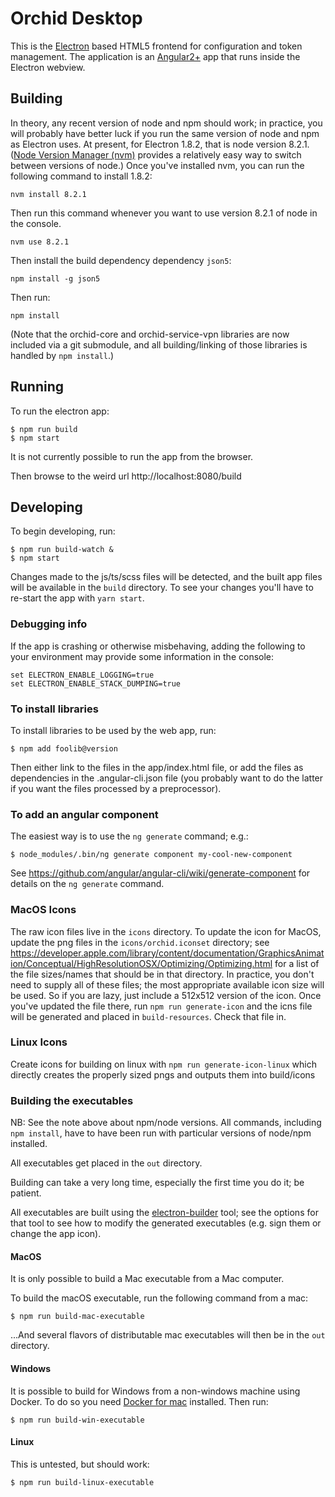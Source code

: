 # Orchid Desktop

This is the [Electron](https://electron.atom.io/) based HTML5 frontend for configuration and token management. The application is an [Angular2+](https://angular.io/) app that runs inside the Electron webview.

## Building

In theory, any recent version of node and npm should work; in practice, you will probably have better luck if you run the same version of node and npm as Electron uses. At present, for Electron 1.8.2, that is node version 8.2.1. ([Node Version Manager (nvm)](https://github.com/creationix/nvm) provides a relatively easy way to switch between versions of node.) Once you've installed nvm, you can run the following command to install 1.8.2:

    nvm install 8.2.1

Then run this command whenever you want to use version 8.2.1 of node in the console.

    nvm use 8.2.1

Then install the build dependency dependency `json5`:

    npm install -g json5

Then run:

    npm install

(Note that the orchid-core and orchid-service-vpn libraries are now included via a git submodule, and all building/linking of those libraries is handled by `npm install`.)

## Running

To run the electron app:

    $ npm run build
    $ npm start

It is not currently possible to run the app from the browser.

Then browse to the weird url http://localhost:8080/build

## Developing

To begin developing, run:

    $ npm run build-watch &
    $ npm start

Changes made to the js/ts/scss files will be detected, and the built app files will be available in the `build` directory. To see your changes you'll have to re-start the app with `yarn start`.

### Debugging info

If the app is crashing or otherwise misbehaving, adding the following to your environment may provide some information in the console:

    set ELECTRON_ENABLE_LOGGING=true
    set ELECTRON_ENABLE_STACK_DUMPING=true

### To install libraries

To install libraries to be used by the web app, run:

    $ npm add foolib@version

Then either link to the files in the app/index.html file, or add the files as dependencies in the .angular-cli.json file (you probably want to do the latter if you want the files processed by a preprocessor).

### To add an angular component

The easiest way is to use the `ng generate` command; e.g.:

    $ node_modules/.bin/ng generate component my-cool-new-component

See https://github.com/angular/angular-cli/wiki/generate-component for details on the `ng generate` command.

### MacOS Icons

The raw icon files live in the `icons` directory. To update the icon for MacOS, update the png files in the `icons/orchid.iconset` directory; see https://developer.apple.com/library/content/documentation/GraphicsAnimation/Conceptual/HighResolutionOSX/Optimizing/Optimizing.html for a list of the file sizes/names that should be in that directory. In practice, you don't need to supply all of these files; the most appropriate available icon size will be used. So if you are lazy, just include a 512x512 version of the icon. Once you've updated the file there, run `npm run generate-icon` and the icns file will be generated and placed in `build-resources`. Check that file in.


### Linux Icons

Create icons for building on linux with `npm run generate-icon-linux` which directly creates the properly sized pngs and outputs them into build/icons


### Building the executables

NB: See the note above about npm/node versions. All commands, including `npm install`, have to have been run with particular versions of node/npm installed.

All executables get placed in the `out` directory.

Building can take a very long time, especially the first time you do it; be patient.

All executables are built using the [electron-builder](https://www.electron.build/) tool; see the options for that tool to see how to modify the generated executables (e.g. sign them or change the app icon).

#### MacOS

It is only possible to build a Mac executable from a Mac computer.

To build the macOS executable, run the following command from a mac:

    $ npm run build-mac-executable

...And several flavors of distributable mac executables will then be in the `out` directory.

#### Windows

It is possible to build for Windows from a non-windows machine using Docker. To do so you need [Docker for mac](https://docs.docker.com/docker-for-mac/) installed. Then run:

    $ npm run build-win-executable

#### Linux

This is untested, but should work:

    $ npm run build-linux-executable

